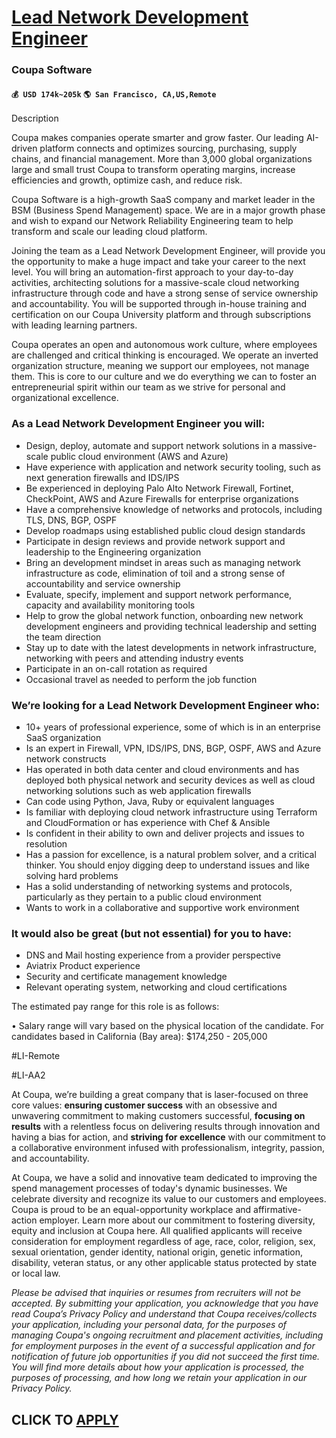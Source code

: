 # [Lead Network Development Engineer](https://www.remotewlb.com/apply/lead-network-development-engineer)  
### Coupa Software  
#### `💰 USD 174k~205k` `🌎 San Francisco, CA,US,Remote`  

Description

Coupa makes companies operate smarter and grow faster. Our leading AI-driven platform connects and optimizes sourcing, purchasing, supply chains, and financial management. More than 3,000 global organizations large and small trust Coupa to transform operating margins, increase efficiencies and growth, optimize cash, and reduce risk.

  

Coupa Software is a high-growth SaaS company and market leader in the BSM (Business Spend Management) space. We are in a major growth phase and wish to expand our Network Reliability Engineering team to help transform and scale our leading cloud platform.

  

Joining the team as a Lead Network Development Engineer, will provide you the opportunity to make a huge impact and take your career to the next level. You will bring an automation-first approach to your day-to-day activities, architecting solutions for a massive-scale cloud networking infrastructure through code and have a strong sense of service ownership and accountability. You will be supported through in-house training and certification on our Coupa University platform and through subscriptions with leading learning partners.

  

Coupa operates an open and autonomous work culture, where employees are challenged and critical thinking is encouraged. We operate an inverted organization structure, meaning we support our employees, not manage them. This is core to our culture and we do everything we can to foster an entrepreneurial spirit within our team as we strive for personal and organizational excellence.

###  As a Lead Network Development Engineer you will:

  * Design, deploy, automate and support network solutions in a massive-scale public cloud environment (AWS and Azure)
  * Have experience with application and network security tooling, such as next generation firewalls and IDS/IPS
  * Be experienced in deploying Palo Alto Network Firewall, Fortinet, CheckPoint, AWS and Azure Firewalls for enterprise organizations
  * Have a comprehensive knowledge of networks and protocols, including TLS, DNS, BGP, OSPF
  * Develop roadmaps using established public cloud design standards
  * Participate in design reviews and provide network support and leadership to the Engineering organization
  * Bring an development mindset in areas such as managing network infrastructure as code, elimination of toil and a strong sense of accountability and service ownership
  * Evaluate, specify, implement and support network performance, capacity and availability monitoring tools
  * Help to grow the global network function, onboarding new network development engineers and providing technical leadership and setting the team direction
  * Stay up to date with the latest developments in network infrastructure, networking with peers and attending industry events
  * Participate in an on-call rotation as required
  * Occasional travel as needed to perform the job function

### We’re looking for a Lead Network Development Engineer who:

  * 10+ years of professional experience, some of which is in an enterprise SaaS organization
  * Is an expert in Firewall, VPN, IDS/IPS, DNS, BGP, OSPF, AWS and Azure network constructs
  * Has operated in both data center and cloud environments and has deployed both physical network and security devices as well as cloud networking solutions such as web application firewalls
  * Can code using Python, Java, Ruby or equivalent languages
  * Is familiar with deploying cloud network infrastructure using Terraform and CloudFormation or has experience with Chef & Ansible
  * Is confident in their ability to own and deliver projects and issues to resolution
  * Has a passion for excellence, is a natural problem solver, and a critical thinker. You should enjoy digging deep to understand issues and like solving hard problems
  * Has a solid understanding of networking systems and protocols, particularly as they pertain to a public cloud environment
  * Wants to work in a collaborative and supportive work environment

### It would also be great (but not essential) for you to have:

  * DNS and Mail hosting experience from a provider perspective
  * Aviatrix Product experience
  * Security and certificate management knowledge
  * Relevant operating system, networking and cloud certifications

The estimated pay range for this role is as follows:

  

• Salary range will vary based on the physical location of the candidate. For candidates based in California (Bay area): $174,250 - 205,000

  

#LI-Remote

#LI-AA2

  

At Coupa, we’re building a great company that is laser-focused on three core values: **ensuring customer success** with an obsessive and unwavering commitment to making customers successful, **focusing on results** with a relentless focus on delivering results through innovation and having a bias for action, and **striving for excellence** with our commitment to a collaborative environment infused with professionalism, integrity, passion, and accountability.

  

At Coupa, we have a solid and innovative team dedicated to improving the spend management processes of today's dynamic businesses. We celebrate diversity and recognize its value to our customers and employees. Coupa is proud to be an equal-opportunity workplace and affirmative-action employer. Learn more about our commitment to fostering diversity, equity and inclusion at Coupa here. All qualified applicants will receive consideration for employment regardless of age, race, color, religion, sex, sexual orientation, gender identity, national origin, genetic information, disability, veteran status, or any other applicable status protected by state or local law.

  

_Please be advised that inquiries or resumes from recruiters will not be accepted. By submitting your application, you acknowledge that you have read Coupa’s Privacy Policy and understand that Coupa receives/collects your application, including your personal data, for the purposes of managing Coupa's ongoing recruitment and placement activities, including for employment purposes in the event of a successful application and for notification of future job opportunities if you did not succeed the first time. You will find more details about how your application is processed, the purposes of processing, and how long we retain your application in our Privacy Policy._

  
## CLICK TO [APPLY](https://www.remotewlb.com/apply/lead-network-development-engineer)

